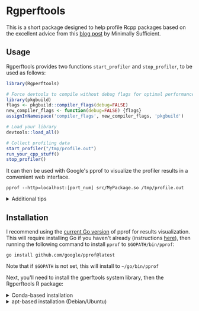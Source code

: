 # Rgperftools

This is a short package designed to help profile Rcpp packages based on the
excellent advice from this [blog post](http://minimallysufficient.github.io/r/programming/c++/2018/02/16/profiling-rcpp-packages.html) by Minimally Sufficient.

## Usage

Rgperftools provides two functions `start_profiler` and `stop_profiler`, to be used as follows:
```R
library(Rgperftools)

# Force devtools to compile without debug flags for optimal performance profiling
library(pkgbuild)
flags <- pkgbuild::compiler_flags(debug=FALSE)
new_compiler_flags <- function(debug=FALSE) {flags}
assignInNamespace('compiler_flags', new_compiler_flags, 'pkgbuild')

# Load your library
devtools::load_all()

# Collect profiling data
start_profiler("/tmp/profile.out")
run_your_cpp_stuff()
stop_profiler()
```

It can then be used with Google's pprof to visualize the profiler results in a convenient web interface.
```
pprof --http=localhost:[port_num] src/MyPackage.so /tmp/profile.out
```

<details>
<summary>Additional tips</summary>

- You may need to type `~/go/bin/pprof` if you have not updated your `$PATH` to include `$GOPATH/bin`
- If you set `[port_num]` to 8899, you would navigate to http://localhost:8899 to view results

- For extra customization of compiler flags, replace the `new_compiler_flags` line with:
    ```R
    new_compiler_flags <- function(debug=FALSE) {paste0(flags, " -O2 --some-other-flag")}
    ```

</details>

## Installation
I recommend using the [current Go version](https://github.com/google/pprof) of pprof for results 
visualization. This will require installing Go if you haven't already (instructions [here](https://go.dev/doc/install)), then running the following command to install `pprof` to `$GOPATH/bin/pprof`:
```
go install github.com/google/pprof@latest
```
Note that if `$GOPATH` is not set, this will install to `~/go/bin/pprof`

Next, you'll need to install the gperftools system library, then the Rgperftools
R package:

<details>

<summary>Conda-based installation</summary>

Before installing, you must install gperftools, e.g with conda:
```
conda install -c conda-forge gperftools
```

Then to install, run:
```R
# Set compiler variables, so we'll find the conda-based gperftools install
Sys.setenv(
    CPATH=sprintf("%s:%s/include", Sys.getenv("CPATH"), Sys.getenv("CONDA_PREFIX")),
    LIBRARY_PATH=sprintf("%s:%s/lib", Sys.getenv("CPATH"), Sys.getenv("CONDA_PREFIX"))
)
remotes::install_github("bnprks/Rgperftools")
```

</details>

<details>
<summary>apt-based installation (Debian/Ubuntu)</summary>

Before installing, you must install gperftools:
```
sudo apt install libgoogle-perftools-dev
```

Then to install, run:
```R
remotes::install_github("bnprks/Rgperftools")
```

</details>

